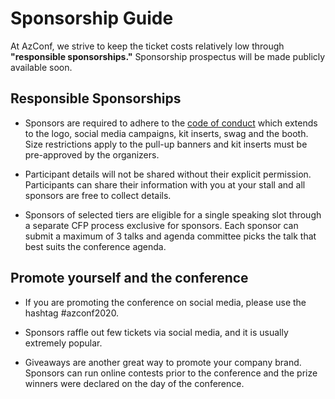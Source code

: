 # Sponsorship Guide

At AzConf, we strive to keep the ticket costs relatively low through **"responsible sponsorships."** Sponsorship prospectus will be made publicly available soon.

## Responsible Sponsorships

- Sponsors are required to adhere to the [code of conduct](../CODE_OF_CONDUCT.md) which extends to the logo, social media campaigns, kit inserts, swag and the booth. Size restrictions apply to the pull-up banners and kit inserts must be pre-approved by the organizers.

- Participant details will not be shared without their explicit permission. Participants can share their information with you at your stall and all sponsors are free to collect details.

- Sponsors of selected tiers are eligible for a single speaking slot through a separate CFP process exclusive for sponsors. Each sponsor can submit a maximum of 3 talks and agenda committee picks the talk that best suits the conference agenda.

## Promote yourself and the conference

- If you are promoting the conference on social media, please use the hashtag #azconf2020.

- Sponsors raffle out few tickets via social media, and it is usually extremely popular.

- Giveaways are another great way to promote your company brand. Sponsors can run online contests prior to the conference and the prize winners were declared on the day of the conference.
